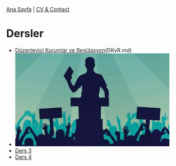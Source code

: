 [Ana Sayfa](../index.md) | [CV & Contact](../cv-contact.md)
# Dersler

- [Düzenleyici Kurumlar ve Regülasyon](DKvR.jpg)(DKvR.md)
- [![ders2](Ders2.jpg)](ders2.md)
- [Ders 3](Ders3.md)
- [Ders 4](Ders4.md)



